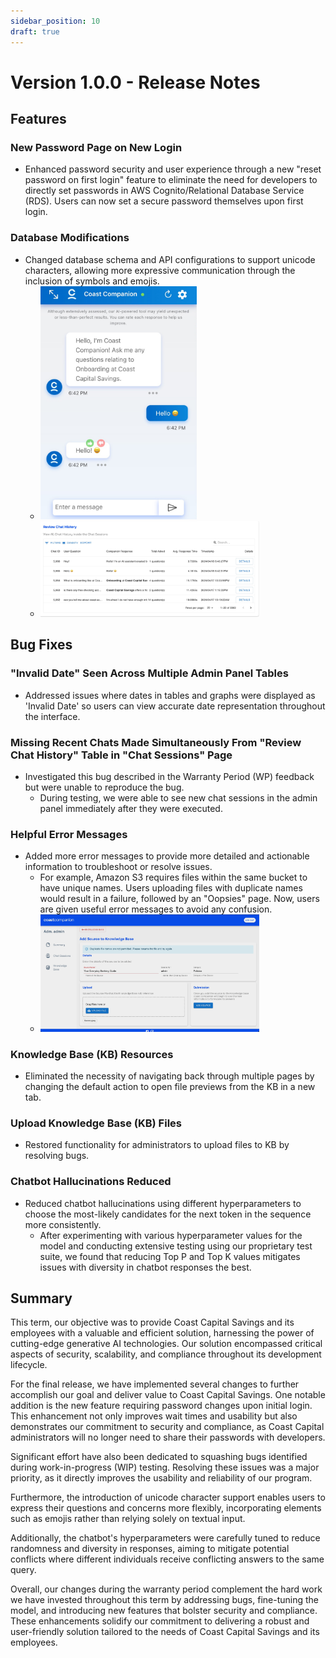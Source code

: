 ```yaml
---
sidebar_position: 10
draft: true
---
```


# Version 1.0.0 - Release Notes

## Features

### New Password Page on New Login
- Enhanced password security and user experience through a new "reset password on first login" feature to eliminate the need for developers to directly set passwords in AWS Cognito/Relational Database Service (RDS). Users can now set a secure password themselves upon first login.

### Database Modifications
- Changed database schema and API configurations to support unicode characters, allowing more expressive communication through the inclusion of symbols and emojis.
  - <img src="image.png" width="250px">
  - <img src="image-2.png" width="350px">

## Bug Fixes

### "Invalid Date" Seen Across Multiple Admin Panel Tables
- Addressed issues where dates in tables and graphs were displayed as 'Invalid Date' so users can view accurate date representation throughout the interface.

### Missing Recent Chats Made Simultaneously From "Review Chat History" Table in "Chat Sessions" Page
- Investigated this bug described in the Warranty Period (WP) feedback but were unable to reproduce the bug.
    - During testing, we were able to see new chat sessions in the admin panel immediately after they were executed.

### Helpful Error Messages
- Added more error messages to provide more detailed and actionable information to troubleshoot or resolve issues.
    - For example, Amazon S3 requires files within the same bucket to have unique names. Users uploading files with duplicate names would result in a failure, followed by an "Oopsies" page. Now, users are given useful error messages to avoid any confusion.
    - <img src="image-1.png" width="350px">

### Knowledge Base (KB) Resources
- Eliminated the necessity of navigating back through multiple pages by changing the default action to open file previews from the KB in a new tab.

### Upload Knowledge Base (KB) Files
- Restored functionality for administrators to upload files to KB by resolving bugs.

### Chatbot Hallucinations Reduced
- Reduced chatbot hallucinations using different hyperparameters to choose the most-likely candidates for the next token in the sequence more consistently.
    - After experimenting with various hyperparameter values for the model and conducting extensive testing using our proprietary test suite, we found that reducing Top P and Top K values mitigates issues with diversity in chatbot responses the best.

## Summary

This term, our objective was to provide Coast Capital Savings and its employees with a valuable and efficient solution, harnessing the power of cutting-edge generative AI technologies. Our solution encompassed critical aspects of security, scalability, and compliance throughout its development lifecycle. 

For the final release, we have implemented several changes to further accomplish our goal and deliver value to Coast Capital Savings. One notable addition is the new feature requiring password changes upon initial login. This enhancement not only improves wait times and usability but also demonstrates our commitment to security and compliance, as Coast Capital administrators will no longer need to share their passwords with developers.

Significant effort have also been dedicated to squashing bugs identified during work-in-progress (WIP) testing. Resolving these issues was a major priority, as it directly improves the usability and reliability of our program.

Furthermore, the introduction of unicode character support enables users to express their questions and concerns more flexibly, incorporating elements such as emojis rather than relying solely on textual input.

Additionally, the chatbot's hyperparameters were carefully tuned to reduce randomness and diversity in responses, aiming to mitigate potential conflicts where different individuals receive conflicting answers to the same query.

Overall, our changes during the warranty period complement the hard work we have invested throughout this term by addressing bugs, fine-tuning the model, and introducing new features that bolster security and compliance. These enhancements solidify our commitment to delivering a robust and user-friendly solution tailored to the needs of Coast Capital Savings and its employees.
